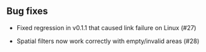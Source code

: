 ## Bug fixes

- Fixed regression in v0.1.1 that caused link failure on Linux (#27)

- Spatial filters now work correctly with empty/invalid areas (#28)
